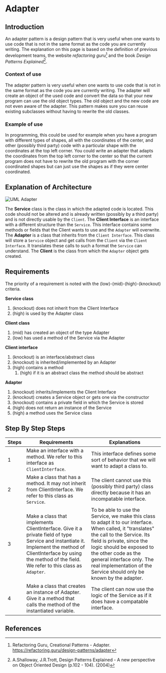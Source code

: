# Adapter
## Introduction
An adapter pattern is a design pattern that is very useful when one wants to use code that is not in the same format as the code you are currently writing. The explanation on this page is based on the definition of previous development teams, the website _refactoring guru_[^1] and the book _Design Patterns Explained_[^2].

### Context of use
The adapter pattern is very useful when one wants to use code that is not in the same format as the code you are currently writing. The adapter will create an object of the used code and convert the data so that your new program can use the old object types. The old object and the new code are not even aware of the adapter. This pattern makes sure you can reuse existing subclasses without having to rewrite the old classes.

### Example of use
In programming, this could be used for example when you have a program with different types of shapes, all with the coordinates of the center, and other (possibly third party) code with a particular shape with the coordinates at the top left corner. You could write an adapter that adapts the coordinates from the top left corner to the center so that the current program does not have to rewrite the old program with the corner coordinated shapes but can just use the shapes as if they were center coordinated.

## Explanation of Architecture
![UML Adapter](https://refactoring.guru/images/patterns/diagrams/adapter/structure-object-adapter-2x.png?id=03e8052e168c962d6bc369bbb13b0945)

The **Service** class is the class in which the adapted code is located. This code should not be altered and is already written (possibly by a third party) and is not directly usable by the `Client`.
The **Client Interface** is an interface with a different structure than the `Service`. This interface contains some methods or fields that the Client wants to use and the `Adapter` will overwrite.
The **Adapter** is a class that inherits from the `Client Interface`. This class will store a `Service` object and get calls from the `Client` via the `Client Interface`. It translates these calls to such a format the `Service` can understand.
The **Client** is the class from which the `Adapter` object gets created.

## Requirements
The priority of a requirement is noted with the (low)-(mid)-(high)-(knockout) criteria.

**Service class**
1. (knockout) does not inherit from the Client Interface
2. (high) is used by the Adapter class

**Client class**
1. (mid) has created an object of the type Adapter
2. (low) has used a method of the Service via the Adapter

**Client interface**
1. (knockout) is an interface/abstract class
2. (knockout) is inherited/implemented by an Adapter
3. (high) contains a method
    1. (high) if it is an abstract class the method should be abstract

**Adapter**
1. (knockout) inherits/implements the Client Interface
2. (knockout) creates a Service object or gets one via the constructor
3. (knockout) contains a private field in which the Service is stored
4. (high) does not return an instance of the Service
5. (high) a method uses the Service class

## Step By Step Steps
| Steps | Requirements                                                                                                                                                                                                             | Explanations                                                                                                                                                                                                                                                                                                               |
|-------|--------------------------------------------------------------------------------------------------------------------------------------------------------------------------------------------------------------------------|----------------------------------------------------------------------------------------------------------------------------------------------------------------------------------------------------------------------------------------------------------------------------------------------------------------------------|
| 1     | Make an interface with a method. We refer to this interface as `ClientInterface`.                                                                                                                                        | This interface defines some sort of behavior that we will want to adapt a class to.                                                                                                                                                                                                                                        |
| 2     | Make a class that has a method. It may not inherit from ClientInterface. We refer to this class as `Service`.                                                                                                            | The client cannot use this (possibly third party) class directly because it has an incompatable interface.                                                                                                                                                                                                                 |
| 3     | Make a class that implements ClientInterface. Give it a private field of type Service and instantiate it. Implement the method of ClientInterface by using the method of the field. We refer to this class as `Adapter`. | To be able to use the Service, we make this class to adapt it to our interface. When called, it "translates" the call to the Service. Its field is private, since the logic should be exposed to the other code as the general interface only. The real implementation of the Service should only be known by the adapter. |
| 4     | Make a class that creates an instance of Adapter. Give it a method that calls the method of the instantiated variable.                                                                                                   | The client can now use the logic of the Service as if it does have a compatable interface.                                                                                                                                                                                                                                 |

## References
[^1]: Refactoring Guru, Creational Patterns - Adapter. https://refactoring.guru/design-patterns/adapter
[^2]: A.Shalloway, J.R.Trott, Design Patterns Explained - A new perspective on Object Oriented Design (p.102 - 104). (2004)
